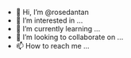 - 👋 Hi, I’m @rosedantan
- 👀 I’m interested in ...
- 🌱 I’m currently learning ...
- 💞️ I’m looking to collaborate on ...
- 📫 How to reach me ...

<!---
rosedantan/rosedantan is a ✨ special ✨ repository because its `README.md` (this file) appears on your GitHub profile.
You can click the Preview link to take a look at your changes.
--->
